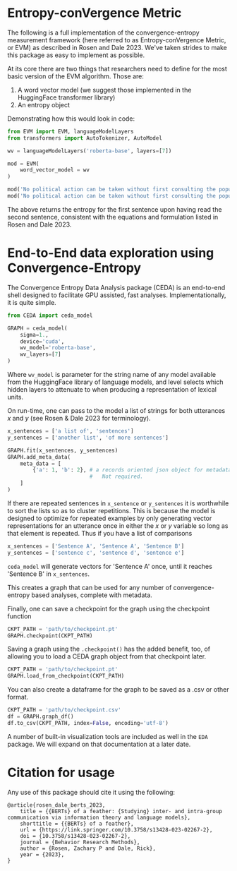 # Entropy-conVergence Metric

The following is a full implementation of the convergence-entropy measurement framework (here referred to as Entropy-conVergence Metric, or EVM) as described in Rosen and Dale 2023. We've taken strides to make this package as easy to implement as possible.

At its core there are two things that researchers need to define for the most basic version of the EVM algorithm. Those are:

1. A word vector model (we suggest those implemented in the HuggingFace transformer library)
2. An entropy object

Demonstrating how this would look in code:

```python
from EVM import EVM, languageModelLayers
from transformers import AutoTokenizer, AutoModel

wv = languageModelLayers('roberta-base', layers=[7])

mod = EVM(
    word_vector_model = wv
)

mod('No political action can be taken without first consulting the populace', 'it is the prerogative of the political class to make decisions'), \
mod('No political action can be taken without first consulting the populace', 'Ultimately the populace has to have the right to decide their own fate')
```

The above returns the entropy for the first sentence upon having read the second sentence, consistent with the equations and formulation listed in Rosen and Dale 2023.

# End-to-End data exploration using Convergence-Entropy 
The Convergence Entropy Data Analysis package (CEDA) is an end-to-end shell designed to facilitate GPU assisted, fast analyses. Implementationally, it is quite simple.

```python
from CEDA import ceda_model

GRAPH = ceda_model(
    sigma=1.,
    device='cuda',
    wv_model='roberta-base',
    wv_layers=[7]
)
```

Where `wv_model` is parameter for the string name of any model available from the HuggingFace library of language models, and level selects which hidden layers to attenuate to when producing a representation of lexical units.

On run-time, one can pass to the model a list of strings for both utterances $x$ and $y$ (see Rosen & Dale 2023 for terminology).

```python
x_sentences = ['a list of', 'sentences']
y_sentences = ['another list', 'of more sentences']

GRAPH.fit(x_sentences, y_sentences)
GRAPH.add_meta_data(
    meta_data = [
        {'a': 1, 'b': 2}, # a records oriented json object for metadata for each comparison in the graph.
                          #   Not required.
    ]
)
```

If there are repeated sentences in `x_sentence` or `y_sentences` it is worthwhile to sort the lists so as to cluster repetitions. This is because the model is designed to optimize for repeated examples by only generating vector representations for an utterance once in either the $x$ or $y$ variable so long as that element is repeated. Thus if you have a list of comparisons

```python
x_sentences = ['Sentence A', 'Sentence A', 'Sentence B']
y_sentences = ['sentence c', 'sentence d', 'sentence e']
```

`ceda_model` will generate vectors for 'Sentence A' once, until it reaches 'Sentence B' in `x_sentences`.

This creates a graph that can be used for any number of convergence-entropy based analyses, complete with metadata.

Finally, one can save a checkpoint for the graph using the checkpoint function

```python
CKPT_PATH = 'path/to/checkpoint.pt'
GRAPH.checkpoint(CKPT_PATH)
```

Saving a graph using the `.checkpoint()` has the added benefit, too, of allowing you to load a CEDA graph object from that checkpoint later.

```python
CKPT_PATH = 'path/to/checkpoint.pt'
GRAPH.load_from_checkpoint(CKPT_PATH)
```

You can also create a dataframe for the graph to be saved as a .csv or other format.

```python
CKPT_PATH = 'path/to/checkpoint.csv'
df = GRAPH.graph_df()
df.to_csv(CKPT_PATH, index=False, encoding='utf-8')
```

A number of built-in visualization tools are included as well in the `EDA` package. We will expand on that documentation at a later date.

# Citation for usage

Any use of this package should cite it using the following:

```
@article{rosen_dale_berts_2023,
	title = {{BERTs} of a feather: {Studying} inter- and intra-group communication via information theory and language models},
	shorttitle = {{BERTs} of a feather},
	url = {https://link.springer.com/10.3758/s13428-023-02267-2},
	doi = {10.3758/s13428-023-02267-2},
	journal = {Behavior Research Methods},
	author = {Rosen, Zachary P and Dale, Rick},
	year = {2023},
}
```
